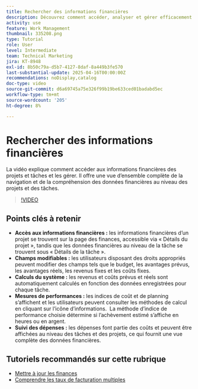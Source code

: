 ```yaml
---
title: Rechercher des informations financières
description: Découvrez comment accéder, analyser et gérer efficacement les données financières des projets et des tâches, couvrant les budgets, les revenus, les coûts et les mesures de performances au niveau des projets et des tâches.
activity: use
feature: Work Management
thumbnail: 335208.png
type: Tutorial
role: User
level: Intermediate
team: Technical Marketing
jira: KT-8948
exl-id: 8b50c79a-d5b7-4127-8daf-8a449b3fe570
last-substantial-update: 2025-04-16T00:00:00Z
recommendations: noDisplay,catalog
doc-type: video
source-git-commit: d6a69745a75e326f99b19be633ced01badabd5ec
workflow-type: tm+mt
source-wordcount: '205'
ht-degree: 8%

---
```


# Rechercher des informations financières

La vidéo explique comment accéder aux informations financières des projets et tâches et les gérer. &#x200B;Il offre une vue d’ensemble complète de la navigation et de la compréhension des données financières au niveau des projets et des tâches. &#x200B;

>[!VIDEO](https://video.tv.adobe.com/v/335208/?quality=12&learn=on&enablevpops)

## Points clés à retenir

* **Accès aux informations financières :** les informations financières d’un projet se trouvent sur la page des finances, accessible via « Détails du projet », tandis que les données financières au niveau de la tâche se trouvent sous « Détails de la tâche ».
* **Champs modifiables :** les utilisateurs disposant des droits appropriés peuvent modifier des champs tels que le budget, les avantages prévus, les avantages réels, les revenus fixes et les coûts fixes.
* **Calculs du système :** les revenus et coûts prévus et réels sont automatiquement calculés en fonction des données enregistrées pour chaque tâche.
* **Mesures de performances :** les indices de coût et de planning s’affichent et les utilisateurs peuvent consulter les méthodes de calcul en cliquant sur l’icône d’informations. &#x200B; La méthode d’indice de performance choisie détermine si l’achèvement estimé s’affiche en heures ou en argent.
* **Suivi des dépenses :** les dépenses font partie des coûts et peuvent être affichées au niveau des tâches et des projets, ce qui fournit une vue complète des données financières.


## Tutoriels recommandés sur cette rubrique

<!--* [Find financial information](/help/manage-work/project-finances/find-financial-information.md)-->
* [Mettre à jour les finances](/help/manage-work/project-finances/update-and-review-finances.md)
* [Comprendre les taux de facturation multiples](/help/manage-work/project-finances/multiple-billing-rates.md)

